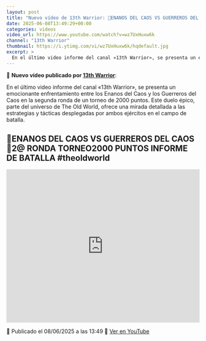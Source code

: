 ```yaml
---
layout: post
title: "Nuevo vídeo de 13th Warrior: 🎲ENANOS DEL CAOS VS GUERREROS DEL CAOS🎲2@ RONDA TORNEO2000 PUNTOS INFORME DE BATALLA  #theoldworld"
date: 2025-06-08T13:49:29+00:00
categories: videos
video_url: https://www.youtube.com/watch?v=wz7UxHuxw6k
channel: "13th Warrior"
thumbnail: https://i.ytimg.com/vi/wz7UxHuxw6k/hqdefault.jpg
excerpt: >
  En el último video informe del canal «13th Warrior», se presenta un emocionante enfrentamiento entre los Enanos del Caos y los Guerreros del Caos en la segunda ronda de un torneo de 2000 puntos. Este duelo épico, parte del universo de The Old World, ofrece una mirada detallada a las estrategias y tácticas desplegadas por ambos ejércitos en el campo de batalla.
---
```


🎥 **Nuevo vídeo publicado por [13th Warrior](https://www.youtube.com/channel/UCYOhXS04iLg68Sro80yF_1w)**:

En el último video informe del canal «13th Warrior», se presenta un emocionante enfrentamiento entre los Enanos del Caos y los Guerreros del Caos en la segunda ronda de un torneo de 2000 puntos. Este duelo épico, parte del universo de The Old World, ofrece una mirada detallada a las estrategias y tácticas desplegadas por ambos ejércitos en el campo de batalla.

## 🎲ENANOS DEL CAOS VS GUERREROS DEL CAOS🎲2@ RONDA TORNEO2000 PUNTOS INFORME DE BATALLA  #theoldworld

<iframe width="100%" height="400" src="https://www.youtube.com/embed/wz7UxHuxw6k" frameborder="0" allowfullscreen></iframe>

📅 Publicado el 08/06/2025 a las 13:49
🔗 [Ver en YouTube](https://www.youtube.com/watch?v=wz7UxHuxw6k)
